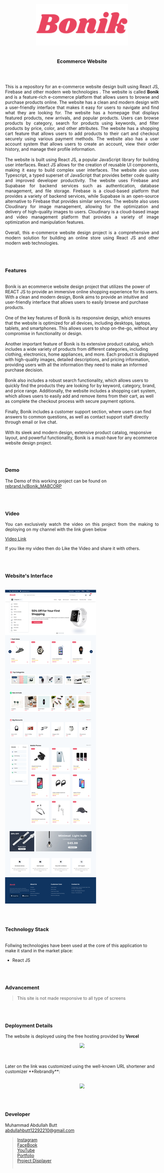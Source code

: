 <p align="center">
  <img src = "/src/components/assets/images/logo.svg" width="300">
</p>

<h1 align="center">	
</h1>

<h3 align="center">
  Ecommerce Website
</h3>


<br><br>

<p align="justify">
This is a repository for an e-commerce website design built using React JS, Firebase and other modern web technologies . The website is called <b>Bonik</b> and is a feature-rich e-commerce platform that allows users to browse and purchase products online. The website has a clean and modern design with a user-friendly interface that makes it easy for users to navigate and find what they are looking for. The website has a homepage that displays featured products, new arrivals, and popular products. Users can browse products by category, search for products using keywords, and filter products by price, color, and other attributes. The website has a shopping cart feature that allows users to add products to their cart and checkout securely using various payment methods. The website also has a user account system that allows users to create an account, view their order history, and manage their profile information.<br><br>
The website is built using React JS, a popular JavaScript library for building user interfaces. React JS allows for the creation of reusable UI components, making it easy to build complex user interfaces. The website also uses Typescript, a typed superset of JavaScript that provides better code quality and improved developer productivity. The website uses Firebase and Supabase for backend services such as authentication, database management, and file storage. Firebase is a cloud-based platform that provides a variety of backend services, while Supabase is an open-source alternative to Firebase that provides similar services.
The website also uses Cloudinary for image management, allowing for the optimization and delivery of high-quality images to users. Cloudinary is a cloud-based image and video management platform that provides a variety of image optimization and manipulation features.<br><br>
Overall, this e-commerce website design project is a comprehensive and modern solution for building an online store using React JS and other modern web technologies.
</p>


<br><br>
<!-- ................................................................................................................................. -->


### Features
<br>
Bonik is an ecommerce website design project that utilizes the power of REACT JS to provide an immersive online shopping experience for its users. With a clean and modern design, Bonik aims to provide an intuitive and user-friendly interface that allows users to easily browse and purchase products.
<br><br>
One of the key features of Bonik is its responsive design, which ensures that the website is optimized for all devices, including desktops, laptops, tablets, and smartphones. This allows users to shop on-the-go, without any compromise in functionality or design.
<br><br>
Another important feature of Bonik is its extensive product catalog, which includes a wide variety of products from different categories, including clothing, electronics, home appliances, and more. Each product is displayed with high-quality images, detailed descriptions, and pricing information, providing users with all the information they need to make an informed purchase decision.
<br><br>
Bonik also includes a robust search functionality, which allows users to quickly find the products they are looking for by keyword, category, brand, and price range. Additionally, the website includes a shopping cart system, which allows users to easily add and remove items from their cart, as well as complete the checkout process with secure payment options.
<br><br>
Finally, Bonik includes a customer support section, where users can find answers to common questions, as well as contact support staff directly through email or live chat.
<br><br>
With its sleek and modern design, extensive product catalog, responsive layout, and powerful functionality, Bonik is a must-have for any ecommerce website design project.


<br><br>
<!-- ................................................................................................................................. -->



### Demo
<p align="justify">
  The Demo of this working project can be found on <br>
  <a href="https://rebrand.ly/Bonik_MABCORP">rebrand.ly/Bonik_MABCORP</a>
</p>


<br><br>
<!-- ................................................................................................................................. -->



### Video
<p align="justify">
You can exclusively watch the video on this project from the making to deploying on my     channel with the link given below<br>

  [Video Link](# ) <br>

  If you like my video then do Like the Video and share it with others.
</p>


<br><br>
<!-- ................................................................................................................................. -->



### Website's Interface<br><br>

![GUI for this Project](/src/components/assets/images/demo.png)


<br><br>
<!-- ................................................................................................................................. -->




### Technology Stack
<br>
Follwing technologies have been used at the core of this application to make it stand in the market place:

- React JS


<br><br>
<!-- ................................................................................................................................. -->


### Advancement

> This site is not made responsive to all type of screens

<br><br>
<!-- ................................................................................................................................. -->


### Deployment Details

The website is deployed using the free hosting provided by **Vercel**
<p align = "center">
  <img src = "https://branditechture.agency/brand-logos/wp-content/uploads/wpdm-cache/Vercel-900x0.png" width = "300">
</p>
<br><br>
Later on the link was customized using the well-known URL shortener and customizer **Rebrandly**:<br><br>
<p align = "center">
  <img src = "https://www.rebrandly.com/images/URL-Shortener.fileextension.svg" width = "300">
</p>


<br><br>
<!-- ................................................................................................................................. -->


### Developer

Muhammad Abdullah Butt <br>
abdullahbutt12292210@gmail.com <br>
> [Instagram](https://www.instagram.com/abdullah.butt.22/)<br>
> [FaceBook](https://www.facebook.com/profile.php?id=100076291614529)<br>
> [YouTube](https://www.youtube.com/channel/UCnuOFQyMywg-KuoN-lmav1Q)<br>
> [Portfolio](https://rebrand.ly/MuhammadAbdullahButt_MABCORP)<br>
> [Project Displayer]( https://rebrand.ly/ProjectDisplayer_MABCORP)
<br><br>
<!-- ................................................................................................................................. -->






